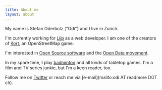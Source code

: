 ```yaml
---
title: About me
layout: about
---
```


My name is Stefan Oderbolz ("Odi") and I live in Zurich.

I'm currently working for [Liip](http://www.liip.ch/) as a web developer. I am one of the creators of [Kort](http://www.kort.ch/), an OpenStreetMap game.

I'm interested in [Open Source software](http://github.com/metaodi) and the [Open Data movement](http://www.opendata.ch/).

In my spare time, I play [badminton](http://www.bcrf.ch/) and all kinds of tabletop games. I'm a film and TV series junkie, but I'm a keen reader, too.

Follow me on [Twitter](http://twitter.com/odi) or reach me via [e-mail](mailto:odi AT readmore DOT ch).

